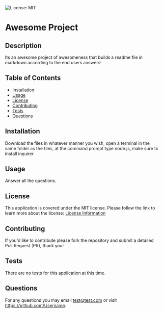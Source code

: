 
<img alt="License: MIT" src="https://img.shields.io/badge/License-MIT-yellow.svg">

# Awesome Project

## Description

Its an awesome project of awesomeness that builds a readme file in markdown according to the end users answers!

## Table of Contents

- [Installation](#installation)
- [Usage](#usage)
- [License](#license)
- [Contributing](#contributing)
- [Tests](#tests)
- [Questions](#questions)

## Installation

Download the files in whatever manner you wish, open a terminal in the same folder as the files, at the command prompt type node.js, make sure to install inquirer

## Usage

Answer all the questions.

## License

  This application is covered under the MIT license.
  Please follow the link to learn more about the license: [License Information](https://opensource.org/licenses/MIT)
  

## Contributing

If you'd like to contribute please fork the repository and submit a detailed Pull Request (PR), thank you!

## Tests

There are no tests for this application at this time.

## Questions

For any questions you may email test@test.com or visit https://github.com/Username.
